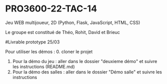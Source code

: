 # PRO3600-22-TAC-14

Jeu WEB multijoueur, 2D (Python, Flask, JavaScript, HTML, CSS)

Le groupe est constitué de Théo, Rohit, David et Brieuc

#Livrable prototype 25/03

Pour utiliser les démos :
0. cloner le projet
1. Pour la démo du jeu : aller dans le dossier "deuxieme démo" et suivre les instructions (README.md)
2. Pour la démo des salles : aller dans le dossier "Démo salle" et suivre les instructions